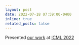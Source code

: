 ```yaml
---
layout: post
date: 2022-07-18 07:59:00-0400
inline: true
related_posts: false
---
```


Presented [our work](https://proceedings.mlr.press/v162/kuleshov22a/kuleshov22a.pdf) at [ICML 2022](https://icml.cc/Conferences/2022)